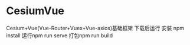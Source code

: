 # CesiumVue
Cesium+Vue(Vue-Router+Vuex+Vue-axios)基础框架
下载后运行 
安装 npm install
运行npm run serve
打包npm run build
